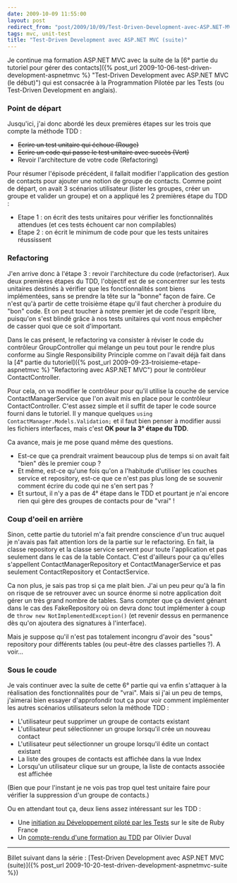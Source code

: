 ```yaml
---
date: 2009-10-09 11:55:00
layout: post
redirect_from: "post/2009/10/09/Test-Driven-Development-avec-ASP.NET-MVC-(suite)"
tags: mvc, unit-test
title: "Test-Driven Development avec ASP.NET MVC (suite)"
---
```


Je continue ma formation ASP.NET MVC avec la suite de la [6°
partie du tutoriel pour gérer des contacts]({% post_url 2009-10-06-test-driven-development-aspnetmvc %} "Test-Driven Development avec ASP.NET MVC (le début)") qui est consacrée à la
Programmation Pilotée par les Tests (ou Test-Driven Development en
anglais).

### Point de départ

Jusqu'ici, j'ai donc abordé les deux premières étapes sur les trois que
compte la méthode TDD :

* <s>Ecrire un test unitaire qui échoue (Rouge)</s>
* <s>Ecrire un code qui passe le test unitaire avec succès
(Vert)</s>
* Revoir l'architecture de votre code (Refactoring)

Pour résumer l'épisode précédent, il fallait modifier l'application des
gestion de contacts pour ajouter une notion de groupe de contacts. Comme point
de départ, on avait 3 scénarios utilisateur (lister les groupes, créer un
groupe et valider un groupe) et on a appliqué les 2 premières étape du
TDD :

* Etape 1 : on écrit des tests unitaires pour vérifier les
fonctionnalités attendues (et ces tests échouent car non compilables)
* Etape 2 : on écrit le minimum de code pour que les tests unitaires
réussissent

### Refactoring

J'en arrive donc à l'étape 3 : revoir l'architecture du code
(refactoriser). Aux deux premières étapes du TDD, l'objectif est de se
concentrer sur les tests unitaires destinés à vérifier que les fonctionnalités
sont biens implémentées, sans se prendre la tête sur la "bonne" façon de faire.
Ce n'est qu'à partir de cette troisième étape qu'il faut chercher à produire du
"bon" code. Et on peut toucher à notre premier jet de code l'esprit libre,
puisqu'on s'est blindé grâce à nos tests unitaires qui vont nous empêcher de
casser quoi que ce soit d'important.

Dans le cas présent, le refactoring va consister à réviser le code du
contrôleur GroupController qui mélange un peu tout pour le rendre plus conforme
au Single Responsibility Principle comme on l'avait déjà fait dans la [4° partie du tutoriel]({% post_url 2009-09-23-troisieme-etape-aspnetmvc %} "Refactoring avec ASP.NET MVC")
pour le contrôleur ContactController.

Pour cela, on va modifier le contrôleur pour qu'il utilise la couche de
service ContactManagerService que l'on avait mis en place pour le contrôleur
ContactController. C'est assez simple et il suffit de taper le code source
fourni dans le tutoriel. Il y manque quelques `using
ContactManager.Models.Validation;` et il faut bien penser à modifier
aussi les fichiers interfaces, mais c'est **OK pour la 3° étape du
TDD**.

Ca avance, mais je me pose quand même des questions.

* Est-ce que ça prendrait vraiment beaucoup plus de temps si on avait fait
"bien" dès le premier coup ?
* Et même, est-ce qu'une fois qu'on a l'habitude d'utiliser les couches
service et repository, est-ce que ce n'est pas plus long de se souvenir comment
écrire du code qui ne s'en sert pas ?
* Et surtout, il n'y a pas de 4° étape dans le TDD et pourtant je n'ai encore
rien qui gère des groupes de contacts pour de "vrai" !

### Coup d'oeil en arrière

Sinon, cette partie du tutoriel m'a fait prendre conscience d'un truc auquel
je n'avais pas fait attention lors de la partie sur le refactoring. En fait, la
classe repository et la classe service servent pour toute l'application et pas
seulement dans le cas de la table Contact. C'est d'ailleurs pour ça qu'elles
s'appellent ContactManagerRepository et ContactManagerService et pas seulement
ContactRepository et ContactService.

Ca non plus, je sais pas trop si ça me plait bien. J'ai un peu peur qu'à la
fin on risque de se retrouver avec un source énorme si notre application doit
gérer un très grand nombre de tables. Sans compter que ça devient génant dans
le cas des FakeRepository où on devra donc tout implémenter à coup de
`throw new NotImplementedException()` (et revenir dessus en
permanence dès qu'on ajoutera des signatures à l'interface).

Mais je suppose qu'il n'est pas totalement incongru d'avoir des "sous"
repository pour différents tables (ou peut-être des classes partielles ?). A
voir...

### Sous le coude

Je vais continuer avec la suite de cette 6° partie qui va enfin s'attaquer à
la réalisation des fonctionnalités pour de "vrai". Mais si j'ai un peu de
temps, j'aimerai bien essayer d'approfondir tout ça pour voir comment
implémenter les autres scénarios utilisateurs selon la méthode TDD :

* L'utilisateur peut supprimer un groupe de contacts existant
* L'utilisateur peut sélectionner un groupe lorsqu'il crée un nouveau
contact
* L'utilisateur peut sélectionner un groupe lorsqu'il édite un contact
existant
* La liste des groupes de contacts est affichée dans la vue Index
* Lorsqu'un utilisateur clique sur un groupe, la liste de contacts associée
est affichée

(Bien que pour l'instant je ne vois pas trop quel test unitaire faire pour
vérifier la suppression d'un groupe de contacts.)

Ou en attendant tout ça, deux liens assez intéressant sur les TDD :

* Une [initiation au Développement piloté par les Tests](http://www.rubyfrance.org/documentations/tdd/) sur le site de Ruby
France
* Un [compte-rendu d'une formation au TDD](http://blog.olivier-duval.info/?post/2008/09/29/TDD-integration-continue) par Olivier Duval

---
Billet suivant dans la série : [Test-Driven Development avec ASP.NET MVC (suite)]({% post_url 2009-10-20-test-driven-development-aspnetmvc-suite %})
